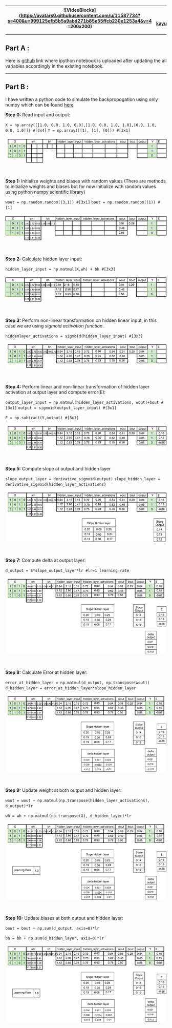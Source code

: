[comment]: <> (FIRSTNAME_BATCH_X_ASSIGNMENT2)

| ![VideoBlocks](https://avatars0.githubusercontent.com/u/11587734?s=400&u=999125efb5b5a9abd271b85e55ffcb230e1253a4&v=4 =200x200)  | Ayush Kumar <br/> Batch 2 <br/> kayush206@gmail.com|
|:---:|:---:|

___
Part A :
-
Here is [github](https://github.com/AK-ayush/EIP-INKERS/blob/master/Session%202/Assignment/python_numpy_tutorial.ipynb) link where ipython notebook is uploaded after updating the all variables accordingly in the existing notebook.

___

Part B :
-
I have written a python code to simulate the backpropogation using only numpy which can be found [here](https://github.com/AK-ayush/EIP-INKERS/raw/master/Session%202/Assignment/backpropogation.py)

**Step 0:** Read input and output:

`X = np.array([[1.0, 0.0, 1.0, 0.0],[1.0, 0.0, 1.0, 1.0],[0.0, 1.0, 0.0, 1.0]]) #[3x4]`
`Y = np.array([[1], [1], [0]]) #[3x1]`

![step_0](https://github.com/AK-ayush/EIP-INKERS/raw/master/Session%202/Assignment/images/Session2_1.png) 

<br/>

**Step 1:** Initialize weights and biases with random values (There are methods to initialize weights and biases but for now initialize with random values using python numpy scientific library)

`wout = np.random.random((3,1)) #[3x1]`
`bout = np.random.random((1)) #[1]`

![step_1](https://github.com/AK-ayush/EIP-INKERS/raw/master/Session%202/Assignment/images/Session2_2.png) 

<br/>

**Step 2:** Calculate hidden layer input:

`hidden_layer_input = np.matmul(X,wh) + bh #[3x3]`

![step_2](https://github.com/AK-ayush/EIP-INKERS/raw/master/Session%202/Assignment/images/Session2_3.png) 

<br/>

**Step 3:** Perform non-linear transformation on hidden linear input, in this case we are using *sigmoid activation function*.

`hiddenlayer_activations = sigmoid(hidden_layer_input) #[3x3]`

![step_3](https://github.com/AK-ayush/EIP-INKERS/raw/master/Session%202/Assignment/images/Session2_4.png)

<br/>

**Step 4:** Perform linear and non-linear transformation of hidden layer activation at output layer and compute error(E):

`output_layer_input = np.matmul(hidden_layer_activations, wout)+bout #[3x1]`
`output = sigmoid(output_layer_input) #[3x1]`

`E = np.subtract(Y,output) #[3x1]`

![step_4](https://github.com/AK-ayush/EIP-INKERS/raw/master/Session%202/Assignment/images/Session2_5.png)

<br/>

**Step 5:** Compute slope at output and hidden layer

`slope_output_layer = derivative_sigmoid(output)`
`slope_hidden_layer = derivative_sigmoid(hidden_layer_activations)`

![step_5](https://github.com/AK-ayush/EIP-INKERS/raw/master/Session%202/Assignment/images/Session2_6.png)

<br/>

**Step 7:** Compute delta at output layer:

`d_output = E*slope_output_layer*lr #lr=1 learning rate`

![step_6](https://github.com/AK-ayush/EIP-INKERS/raw/master/Session%202/Assignment/images/Session2_7.png)

<br/>

**Step 8:**  Calculate Error at hidden layer:

`error_at_hidden_layer = np.matmul(d_output, np.transpose(wout))`
`d_hidden_layer = error_at_hidden_layer*slope_hidden_layer`

![step_7](https://github.com/AK-ayush/EIP-INKERS/raw/master/Session%202/Assignment/images/Session2_8.png)

<br/>

**Step 9:** Update weight at both output and hidden layer:

`wout = wout + np.matmul(np.transpose(hidden_layer_activations), d_output)*lr`

`wh = wh + np.matmul(np.transpose(X), d_hidden_layer)*lr`

![step_8](https://github.com/AK-ayush/EIP-INKERS/raw/master/Session%202/Assignment/images/Session2_9.png)

<br/>

**Step 10:** Update biases at both output and hidden layer:

`bout = bout + np.sum(d_output, axis=0)*lr`

`bh = bh + np.sum(d_hidden_layer, axis=0)*lr`

![step_9](https://github.com/AK-ayush/EIP-INKERS/raw/master/Session%202/Assignment/images/Session2_10.png)

